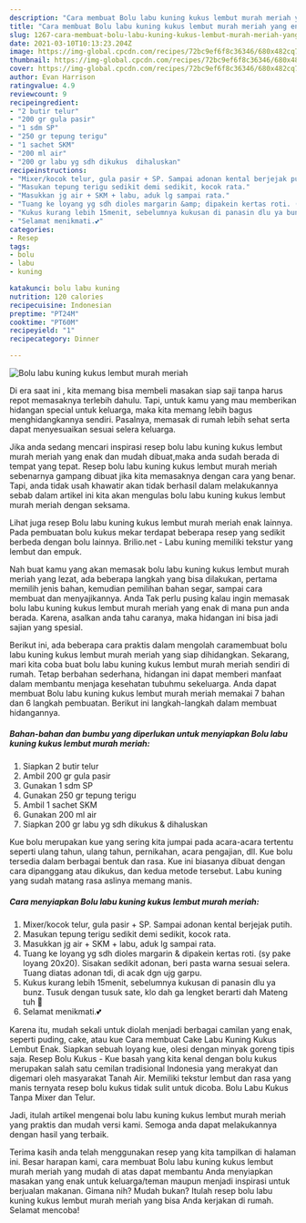 ```yaml
---
description: "Cara membuat Bolu labu kuning kukus lembut murah meriah yang enak Untuk Jualan"
title: "Cara membuat Bolu labu kuning kukus lembut murah meriah yang enak Untuk Jualan"
slug: 1267-cara-membuat-bolu-labu-kuning-kukus-lembut-murah-meriah-yang-enak-untuk-jualan
date: 2021-03-10T10:13:23.204Z
image: https://img-global.cpcdn.com/recipes/72bc9ef6f8c36346/680x482cq70/bolu-labu-kuning-kukus-lembut-murah-meriah-foto-resep-utama.jpg
thumbnail: https://img-global.cpcdn.com/recipes/72bc9ef6f8c36346/680x482cq70/bolu-labu-kuning-kukus-lembut-murah-meriah-foto-resep-utama.jpg
cover: https://img-global.cpcdn.com/recipes/72bc9ef6f8c36346/680x482cq70/bolu-labu-kuning-kukus-lembut-murah-meriah-foto-resep-utama.jpg
author: Evan Harrison
ratingvalue: 4.9
reviewcount: 9
recipeingredient:
- "2 butir telur"
- "200 gr gula pasir"
- "1 sdm SP"
- "250 gr tepung terigu"
- "1 sachet SKM"
- "200 ml air"
- "200 gr labu yg sdh dikukus  dihaluskan"
recipeinstructions:
- "Mixer/kocok telur, gula pasir + SP. Sampai adonan kental berjejak putih."
- "Masukan tepung terigu sedikit demi sedikit, kocok rata."
- "Masukkan jg air + SKM + labu, aduk lg sampai rata."
- "Tuang ke loyang yg sdh dioles margarin &amp; dipakein kertas roti. (sy pake loyang 20x20). Sisakan sedikit adonan, beri pasta warna sesuai selera. Tuang diatas adonan tdi, di acak dgn ujg garpu."
- "Kukus kurang lebih 15menit, sebelumnya kukusan di panasin dlu ya bunz. Tusuk dengan tusuk sate, klo dah ga lengket berarti dah Mateng tuh 🤩"
- "Selamat menikmati.💕"
categories:
- Resep
tags:
- bolu
- labu
- kuning

katakunci: bolu labu kuning 
nutrition: 120 calories
recipecuisine: Indonesian
preptime: "PT24M"
cooktime: "PT60M"
recipeyield: "1"
recipecategory: Dinner

---
```



![Bolu labu kuning kukus lembut murah meriah](https://img-global.cpcdn.com/recipes/72bc9ef6f8c36346/680x482cq70/bolu-labu-kuning-kukus-lembut-murah-meriah-foto-resep-utama.jpg)

Di era  saat ini , kita memang bisa membeli masakan siap saji tanpa harus repot memasaknya terlebih dahulu. Tapi, untuk kamu yang mau memberikan hidangan special untuk keluarga, maka kita memang lebih bagus menghidangkannya sendiri. Pasalnya, memasak di rumah lebih sehat serta dapat menyesuaikan sesuai selera keluarga.

Jika anda sedang mencari inspirasi resep bolu labu kuning kukus lembut murah meriah yang enak dan mudah dibuat,maka anda sudah berada di tempat yang tepat. Resep bolu labu kuning kukus lembut murah meriah  sebenarnya gampang dibuat jika kita memasaknya dengan cara yang benar. Tapi, anda tidak usah khawatir akan tidak berhasil dalam melakukannya 
sebab dalam artikel ini kita akan mengulas bolu labu kuning kukus lembut murah meriah dengan seksama.  

Lihat juga resep Bolu labu kuning kukus lembut murah meriah enak lainnya. Pada pembuatan bolu kukus mekar terdapat beberapa resep yang sedikit berbeda dengan bolu lainnya. Brilio.net - Labu kuning memiliki tekstur yang lembut dan empuk.

Nah buat kamu yang akan memasak bolu labu kuning kukus lembut murah meriah yang lezat, ada beberapa langkah yang bisa dilakukan, pertama memilih jenis bahan, kemudian pemilihan bahan segar, sampai cara membuat dan menyajikannya. Anda Tak perlu pusing kalau ingin memasak bolu labu kuning kukus lembut murah meriah yang enak di mana pun anda berada. Karena, asalkan anda  tahu caranya, maka hidangan ini bisa jadi sajian yang spesial.

Berikut ini, ada beberapa cara praktis  dalam mengolah caramembuat bolu labu kuning kukus lembut murah meriah yang siap dihidangkan. Sekarang, mari kita coba buat bolu labu kuning kukus lembut murah meriah sendiri di rumah. Tetap berbahan sederhana, hidangan ini dapat memberi manfaat dalam membantu menjaga kesehatan tubuhmu sekeluarga. Anda dapat membuat Bolu labu kuning kukus lembut murah meriah memakai 7 bahan dan 6 langkah pembuatan. Berikut ini langkah-langkah dalam membuat hidangannya.

<!--inarticleads1-->

##### Bahan-bahan dan bumbu yang diperlukan untuk menyiapkan Bolu labu kuning kukus lembut murah meriah:

1. Siapkan 2 butir telur
1. Ambil 200 gr gula pasir
1. Gunakan 1 sdm SP
1. Gunakan 250 gr tepung terigu
1. Ambil 1 sachet SKM
1. Gunakan 200 ml air
1. Siapkan 200 gr labu yg sdh dikukus &amp; dihaluskan


Kue bolu merupakan kue yang sering kita jumpai pada acara-acara tertentu seperti ulang tahun, ulang tahun, pernikahan, acara pengajian, dll. Kue bolu tersedia dalam berbagai bentuk dan rasa. Kue ini biasanya dibuat dengan cara dipanggang atau dikukus, dan kedua metode tersebut. Labu kuning yang sudah matang rasa aslinya memang manis. 

<!--inarticleads2-->

##### Cara menyiapkan Bolu labu kuning kukus lembut murah meriah:

1. Mixer/kocok telur, gula pasir + SP. Sampai adonan kental berjejak putih.
1. Masukan tepung terigu sedikit demi sedikit, kocok rata.
1. Masukkan jg air + SKM + labu, aduk lg sampai rata.
1. Tuang ke loyang yg sdh dioles margarin &amp; dipakein kertas roti. (sy pake loyang 20x20). Sisakan sedikit adonan, beri pasta warna sesuai selera. Tuang diatas adonan tdi, di acak dgn ujg garpu.
1. Kukus kurang lebih 15menit, sebelumnya kukusan di panasin dlu ya bunz. Tusuk dengan tusuk sate, klo dah ga lengket berarti dah Mateng tuh 🤩
1. Selamat menikmati.💕


Karena itu, mudah sekali untuk diolah menjadi berbagai camilan yang enak, seperti puding, cake, atau kue Cara membuat Cake Labu Kuning Kukus Lembut Enak. Siapkan sebuah loyang kue, olesi dengan minyak goreng tipis saja. Resep Bolu Kukus - Kue basah yang kita kenal dengan bolu kukus merupakan salah satu cemilan tradisional Indonesia yang merakyat dan digemari oleh masyarakat Tanah Air. Memiliki tekstur lembut dan rasa yang manis ternyata resep bolu kukus tidak sulit untuk dicoba. Bolu Labu Kukus Tanpa Mixer dan Telur. 

Jadi, itulah artikel mengenai  bolu labu kuning kukus lembut murah meriah  yang praktis dan mudah versi kami. Semoga anda dapat melakukannya dengan hasil yang terbaik. 

Terima kasih anda telah menggunakan resep yang kita tampilkan di halaman ini. Besar harapan kami, cara membuat  Bolu labu kuning kukus lembut murah meriah yang mudah di atas dapat membantu Anda menyiapkan masakan yang enak untuk keluarga/teman maupun menjadi inspirasi untuk berjualan makanan. Gimana nih? Mudah bukan? Itulah resep bolu labu kuning kukus lembut murah meriah yang bisa Anda kerjakan di rumah. Selamat mencoba!

